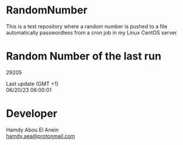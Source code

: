 # RandomNumber    
This is a test repository where a random number is pushed to a file automatically passwordless from a cron job in my Linux CentOS server    
# Random Number of the last run   
29205
      
Last update (GMT +1)    
06/20/23 06:00:01
# Developer    
Hamdy Abou El Anein   
hamdy.aea@protonmail.com
